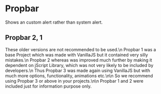 # Propbar
Shows an custom alert rather than system alert.

## Propbar 2, 1
These older versions are not recommended to be used.\n
Propbar 1 was a base Project which was made with VanillaJS but it contained very silly mistakes.\n
Propbar 2 whereas was improved much further by making it dependent on jScript Library, which was not very likely to be included by developers.\n
Thus Propbar 3 was made again using VanillaJS but with much more options, functionality, animations etc.\n\n
So we recommend using Propbar 3 or above in your projects.\n\n
Propbar 1 and 2 were included just for information purpose only.

